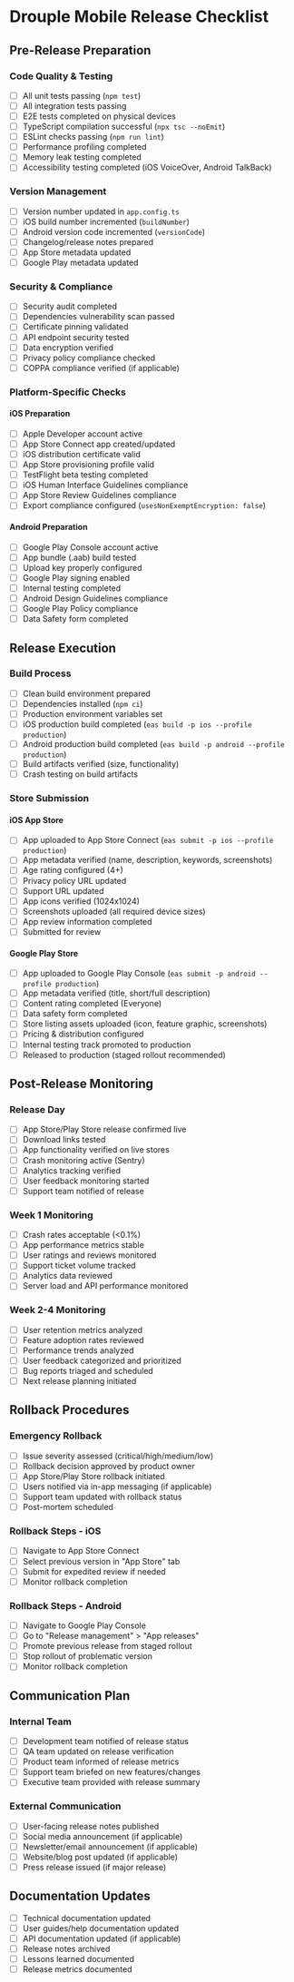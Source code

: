 # Drouple Mobile Release Checklist

## Pre-Release Preparation

### Code Quality & Testing

- [ ] All unit tests passing (`npm test`)
- [ ] All integration tests passing
- [ ] E2E tests completed on physical devices
- [ ] TypeScript compilation successful (`npx tsc --noEmit`)
- [ ] ESLint checks passing (`npm run lint`)
- [ ] Performance profiling completed
- [ ] Memory leak testing completed
- [ ] Accessibility testing completed (iOS VoiceOver, Android TalkBack)

### Version Management

- [ ] Version number updated in `app.config.ts`
- [ ] iOS build number incremented (`buildNumber`)
- [ ] Android version code incremented (`versionCode`)
- [ ] Changelog/release notes prepared
- [ ] App Store metadata updated
- [ ] Google Play metadata updated

### Security & Compliance

- [ ] Security audit completed
- [ ] Dependencies vulnerability scan passed
- [ ] Certificate pinning validated
- [ ] API endpoint security tested
- [ ] Data encryption verified
- [ ] Privacy policy compliance checked
- [ ] COPPA compliance verified (if applicable)

### Platform-Specific Checks

#### iOS Preparation

- [ ] Apple Developer account active
- [ ] App Store Connect app created/updated
- [ ] iOS distribution certificate valid
- [ ] App Store provisioning profile valid
- [ ] TestFlight beta testing completed
- [ ] iOS Human Interface Guidelines compliance
- [ ] App Store Review Guidelines compliance
- [ ] Export compliance configured (`usesNonExemptEncryption: false`)

#### Android Preparation

- [ ] Google Play Console account active
- [ ] App bundle (.aab) build tested
- [ ] Upload key properly configured
- [ ] Google Play signing enabled
- [ ] Internal testing completed
- [ ] Android Design Guidelines compliance
- [ ] Google Play Policy compliance
- [ ] Data Safety form completed

## Release Execution

### Build Process

- [ ] Clean build environment prepared
- [ ] Dependencies installed (`npm ci`)
- [ ] Production environment variables set
- [ ] iOS production build completed (`eas build -p ios --profile production`)
- [ ] Android production build completed (`eas build -p android --profile production`)
- [ ] Build artifacts verified (size, functionality)
- [ ] Crash testing on build artifacts

### Store Submission

#### iOS App Store

- [ ] App uploaded to App Store Connect (`eas submit -p ios --profile production`)
- [ ] App metadata verified (name, description, keywords, screenshots)
- [ ] Age rating configured (4+)
- [ ] Privacy policy URL updated
- [ ] Support URL updated
- [ ] App icons verified (1024x1024)
- [ ] Screenshots uploaded (all required device sizes)
- [ ] App review information completed
- [ ] Submitted for review

#### Google Play Store

- [ ] App uploaded to Google Play Console (`eas submit -p android --profile production`)
- [ ] App metadata verified (title, short/full description)
- [ ] Content rating completed (Everyone)
- [ ] Data safety form completed
- [ ] Store listing assets uploaded (icon, feature graphic, screenshots)
- [ ] Pricing & distribution configured
- [ ] Internal testing track promoted to production
- [ ] Released to production (staged rollout recommended)

## Post-Release Monitoring

### Release Day

- [ ] App Store/Play Store release confirmed live
- [ ] Download links tested
- [ ] App functionality verified on live stores
- [ ] Crash monitoring active (Sentry)
- [ ] Analytics tracking verified
- [ ] User feedback monitoring started
- [ ] Support team notified of release

### Week 1 Monitoring

- [ ] Crash rates acceptable (<0.1%)
- [ ] App performance metrics stable
- [ ] User ratings and reviews monitored
- [ ] Support ticket volume tracked
- [ ] Analytics data reviewed
- [ ] Server load and API performance monitored

### Week 2-4 Monitoring

- [ ] User retention metrics analyzed
- [ ] Feature adoption rates reviewed
- [ ] Performance trends analyzed
- [ ] User feedback categorized and prioritized
- [ ] Bug reports triaged and scheduled
- [ ] Next release planning initiated

## Rollback Procedures

### Emergency Rollback

- [ ] Issue severity assessed (critical/high/medium/low)
- [ ] Rollback decision approved by product owner
- [ ] App Store/Play Store rollback initiated
- [ ] Users notified via in-app messaging (if applicable)
- [ ] Support team updated with rollback status
- [ ] Post-mortem scheduled

### Rollback Steps - iOS

- [ ] Navigate to App Store Connect
- [ ] Select previous version in "App Store" tab
- [ ] Submit for expedited review if needed
- [ ] Monitor rollback completion

### Rollback Steps - Android

- [ ] Navigate to Google Play Console
- [ ] Go to "Release management" > "App releases"
- [ ] Promote previous release from staged rollout
- [ ] Stop rollout of problematic version
- [ ] Monitor rollback completion

## Communication Plan

### Internal Team

- [ ] Development team notified of release status
- [ ] QA team updated on release verification
- [ ] Product team informed of release metrics
- [ ] Support team briefed on new features/changes
- [ ] Executive team provided with release summary

### External Communication

- [ ] User-facing release notes published
- [ ] Social media announcement (if applicable)
- [ ] Newsletter/email announcement (if applicable)
- [ ] Website/blog post updated (if applicable)
- [ ] Press release issued (if major release)

## Documentation Updates

- [ ] Technical documentation updated
- [ ] User guides/help documentation updated
- [ ] API documentation updated (if applicable)
- [ ] Release notes archived
- [ ] Lessons learned documented
- [ ] Release metrics documented
